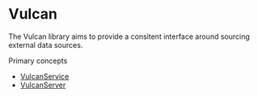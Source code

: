# Vulcan

The Vulcan library aims to provide a consitent interface
around sourcing external data sources.

Primary concepts

- [VulcanService](service.md)
- [VulcanServer](server.md)
